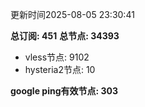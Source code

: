 更新时间2025-08-05 23:30:41

**总订阅: 451**
**总节点: 34393**
- vless节点: 9102
- hysteria2节点: 10

**google ping有效节点: 303**
